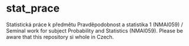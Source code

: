 # stat_prace
Statistická práce k předmětu Pravděpodobnost a statistika 1 (NMAI059) / Seminal work for subject Probability and Statistics (NMAI059). Please be aware that this repository si whole in Czech.
